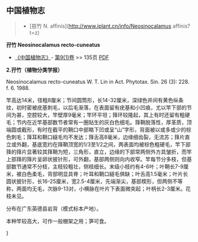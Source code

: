 
## 中国植物志

> * [慈竹  N.  affinis](http://www.iplant.cn/info/Neosinocalamus affinis?t=z)


**孖竹 Neosinocalamus recto-cuneatus**

* [《中国植物志》](http://www.iplant.cn/frps)- [第9(1)卷](http://www.iplant.cn/frps/vol/9(1)) >> 135页 [PDF](http://www.iplant.cn/frps/pdf/9(1)/135.pdf)


**2.孖竹（植物分类学报）**

Neosinocalamus recto-cuneatus W. T. Lin in Act. Phytotax. Sin. 26 (3): 228. f. 6. 1988.

竿高达14米，径粗8厘米；节间圆筒形，长14-32厘米，深绿色并间有黄色纵条纹，初时密被疣基刺毛，以后毛渐落，在表面留有疣基和小凹痕，尤以竿下部的节间为甚，空腔较大，竿壁厚9毫米；竿环平坦；箨环较隆起，其上有时还留有粗硬毛；节内在近竿基部数节者常有一圈贴生的灰白色细毛。箨鞘脱落性，厚革质，顶端圆或截形，有时在截平的鞘口中部略下凹或呈“山”字形，背面被以或多或少的棕色刺毛；箨耳和鞘口繸毛均不发达；箨舌高8毫米，边缘细齿裂，无流苏；箨片直立或外翻，基底宽约在箨鞘顶宽的1/3至1/2之间，两表面均被棕色粗硬毛，竿下部箨的箨片显著较其箨鞘为短，三角形，直立，边缘的下部常两侧外方具皱折，而竿上部箨的箨片呈卵状披针形，可外翻，基部两侧则向内收窄。竿每节分多枝，但基部数节通常不分枝，主枝较粗壮，侧枝细长。末级小枝约有4-6叶；叶鞘长7-9厘米，被白色柔毛，背部明显具脊；叶耳和鞘口繸毛俱缺；叶舌高1.5毫米；叶片长圆状披针形，长16-25厘米，宽2.5-4厘米，先端渐尖，基部楔形，但两侧不等称，两面均无毛，次脉9-13对，小横脉在叶片下表面微突起；叶柄长2-3厘米。花枝未见。

分布在广东英德县岩背（模式标本产地）。

本种竿较高大，可作一般棚架之用；笋可食。

}